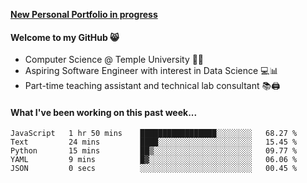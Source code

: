 <a href="http://stephull.github.io" target="_blank"><b>New Personal Portfolio in progress</b></a>

#### Welcome to my GitHub 😸
  * Computer Science @ Temple University 🍒🦉
  * Aspiring Software Engineer with interest in Data Science 💻📊
  * Part-time teaching assistant and technical lab consultant 📚🖨️

#### What I've been working on this past week...
<!--START_SECTION:waka-->

```text
JavaScript   1 hr 50 mins    █████████████████░░░░░░░░   68.27 %
Text         24 mins         ████░░░░░░░░░░░░░░░░░░░░░   15.45 %
Python       15 mins         ██▒░░░░░░░░░░░░░░░░░░░░░░   09.77 %
YAML         9 mins          █▓░░░░░░░░░░░░░░░░░░░░░░░   06.06 %
JSON         0 secs          ░░░░░░░░░░░░░░░░░░░░░░░░░   00.45 %
```

<!--END_SECTION:waka-->
